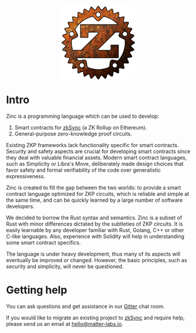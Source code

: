<img style="display: block; margin: auto;" width="200" height="200" src="./zinc-color.png"/>

# Intro

Zinc is a programming language which can be used to develop:

1) Smart contracts for [zkSync](https://zksync.io) (a ZK Rollup on Ethereum).
2) General-purpose zero-knowledge proof circuits.

Existing ZKP frameworks lack functionality specific for smart contracts.
Security and safety aspects are crucial for developing smart contracts since they
deal with valuable financial assets. Modern smart contract languages, such as
Simplicity or Libra's Move, deliberately made design choices that favor safety
and formal verifiability of the code over generalistic expressiveness.

Zinc is created to fill the gap between the two worlds: to provide a smart
contract language optimized for ZKP circuits, which is reliable and simple at the
same time, and can be quickly learned by a large number of software developers.

We decided to borrow the Rust syntax and semantics. Zinc is a subset of Rust
with minor differences dictated by the subtleties of ZKP circuits. It is easily
learnable by any developer familiar with Rust, Golang, C++ or other C-like
languages. Also, experience with Solidity will help in understanding some smart
contract specifics.

The language is under heavy development, thus many of its aspects will eventually
be improved or changed. However, the basic principles, such as security and
simplicity, will never be questioned.

# Getting help

You can ask questions and get assistance in our [Gitter](https://gitter.im/matter-labs/zinc)
chat room.

If you would like to migrate an existing project to [zkSync](https://zksync.io) and
require help, please send us an email at [hello@matter-labs.io]().
